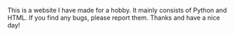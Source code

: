 This is a website I have made for a hobby. It mainly consists of Python and HTML. If you find any bugs, please report them. Thanks and have a nice day!
